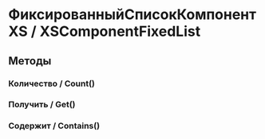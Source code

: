 
# ФиксированныйСписокКомпонентXS / XSComponentFixedList

## Методы
    
### Количество / Count()
    
### Получить / Get()
    
### Содержит / Contains()
    